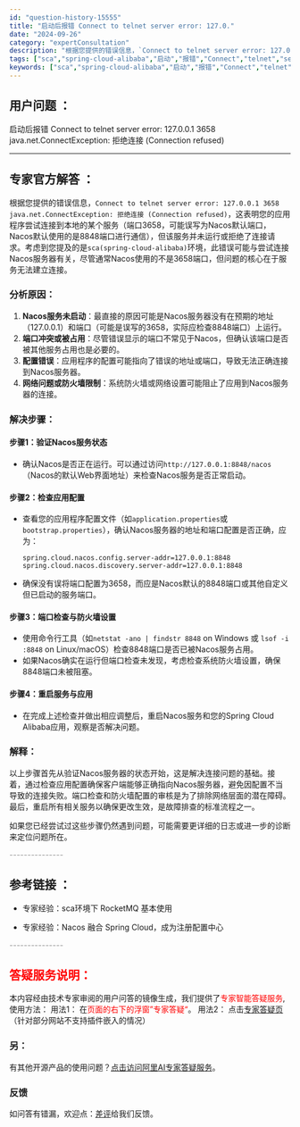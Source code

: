 ```yaml
---
id: "question-history-15555"
title: "启动后报错 Connect to telnet server error: 127.0."
date: "2024-09-26"
category: "expertConsultation"
description: "根据您提供的错误信息，`Connect to telnet server error: 127.0.0.1 3658 java.net.ConnectException: 拒绝连接 (Connection refused)`，这表明您的应用程序尝试连接到本地的某个服务（端口3658，可能误写为Nac"
tags: ["sca","spring-cloud-alibaba","启动","报错","Connect","telnet","server"]
keywords: ["sca","spring-cloud-alibaba","启动","报错","Connect","telnet","server"]
---
```


## 用户问题 ： 
 启动后报错 Connect to telnet server error: 127.0.0.1 3658 java.net.ConnectException: 拒绝连接 (Connection refused)  

---------------
## 专家官方解答 ：

根据您提供的错误信息，`Connect to telnet server error: 127.0.0.1 3658 java.net.ConnectException: 拒绝连接 (Connection refused)`，这表明您的应用程序尝试连接到本地的某个服务（端口3658，可能误写为Nacos默认端口，Nacos默认使用的是8848端口进行通信），但该服务并未运行或拒绝了连接请求。考虑到您提及的是`sca(spring-cloud-alibaba)`环境，此错误可能与尝试连接Nacos服务器有关，尽管通常Nacos使用的不是3658端口，但问题的核心在于服务无法建立连接。

### 分析原因：
1. **Nacos服务未启动**：最直接的原因可能是Nacos服务器没有在预期的地址（127.0.0.1）和端口（可能是误写的3658，实际应检查8848端口）上运行。
2. **端口冲突或被占用**：尽管错误显示的端口不常见于Nacos，但确认该端口是否被其他服务占用也是必要的。
3. **配置错误**：应用程序的配置可能指向了错误的地址或端口，导致无法正确连接到Nacos服务器。
4. **网络问题或防火墙限制**：系统防火墙或网络设置可能阻止了应用到Nacos服务器的连接。

### 解决步骤：

#### 步骤1：验证Nacos服务状态
- 确认Nacos是否正在运行。可以通过访问`http://127.0.0.1:8848/nacos`（Nacos的默认Web界面地址）来检查Nacos服务是否正常启动。

#### 步骤2：检查应用配置
- 查看您的应用程序配置文件（如`application.properties`或`bootstrap.properties`），确认Nacos服务器的地址和端口配置是否正确，应为：
  ```
  spring.cloud.nacos.config.server-addr=127.0.0.1:8848
  spring.cloud.nacos.discovery.server-addr=127.0.0.1:8848
  ```
- 确保没有误将端口配置为3658，而应是Nacos默认的8848端口或其他自定义但已启动的服务端口。

#### 步骤3：端口检查与防火墙设置
- 使用命令行工具（如`netstat -ano | findstr 8848` on Windows 或 `lsof -i :8848` on Linux/macOS）检查8848端口是否已被Nacos服务占用。
- 如果Nacos确实在运行但端口检查未发现，考虑检查系统防火墙设置，确保8848端口未被阻塞。

#### 步骤4：重启服务与应用
- 在完成上述检查并做出相应调整后，重启Nacos服务和您的Spring Cloud Alibaba应用，观察是否解决问题。

### 解释：
以上步骤首先从验证Nacos服务器的状态开始，这是解决连接问题的基础。接着，通过检查应用配置确保客户端能够正确指向Nacos服务器，避免因配置不当导致的连接失败。端口检查和防火墙配置的审核是为了排除网络层面的潜在障碍。最后，重启所有相关服务以确保更改生效，是故障排查的标准流程之一。

如果您已经尝试过这些步骤仍然遇到问题，可能需要更详细的日志或进一步的诊断来定位问题所在。


<font color="#949494">---------------</font> 


## 参考链接 ：

* 专家经验：sca环境下 RocketMQ 基本使用 
 
 * 专家经验：Nacos 融合 Spring Cloud，成为注册配置中心 


 <font color="#949494">---------------</font> 
 


## <font color="#FF0000">答疑服务说明：</font> 

本内容经由技术专家审阅的用户问答的镜像生成，我们提供了<font color="#FF0000">专家智能答疑服务</font>,使用方法：
用法1： 在<font color="#FF0000">页面的右下的浮窗”专家答疑“</font>。
用法2： 点击[专家答疑页](https://answer.opensource.alibaba.com/docs/intro)（针对部分网站不支持插件嵌入的情况）
### 另：


有其他开源产品的使用问题？[点击访问阿里AI专家答疑服务](https://answer.opensource.alibaba.com/docs/intro)。
### 反馈
如问答有错漏，欢迎点：[差评](https://ai.nacos.io/user/feedbackByEnhancerGradePOJOID?enhancerGradePOJOId=15580)给我们反馈。
